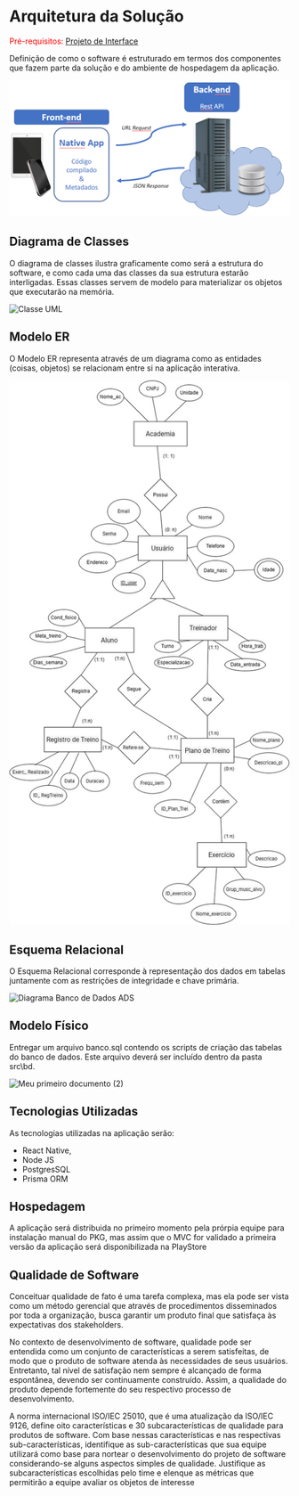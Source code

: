 # Arquitetura da Solução

<span style="color:red">Pré-requisitos: <a href="3-Projeto de Interface.md"> Projeto de Interface</a></span>

Definição de como o software é estruturado em termos dos componentes que fazem parte da solução e do ambiente de hospedagem da aplicação.

![Arquitetura da Solução](img/02-mob-arch.png)

## Diagrama de Classes

O diagrama de classes ilustra graficamente como será a estrutura do software, e como cada uma das classes da sua estrutura estarão interligadas. Essas classes servem de modelo para materializar os objetos que executarão na memória.

![Classe UML](https://github.com/ICEI-PUC-Minas-PMV-ADS/ads-2024-1-e3-proj-mov-t5-fitness-app/assets/81605100/97343c8e-a898-47a6-a983-f3df6cdc3d26)

## Modelo ER

O Modelo ER representa através de um diagrama como as entidades (coisas, objetos) se relacionam entre si na aplicação interativa.

![Diagrama de Fluxo](img/modeloer.jpg)

## Esquema Relacional

O Esquema Relacional corresponde à representação dos dados em tabelas juntamente com as restrições de integridade e chave primária.

![Diagrama Banco de Dados ADS](https://github.com/ICEI-PUC-Minas-PMV-ADS/ads-2024-1-e3-proj-mov-t5-fitness-app/assets/81605100/8a4ec775-9b35-458c-82bb-6ce8bd9fbf8f)

## Modelo Físico

Entregar um arquivo banco.sql contendo os scripts de criação das tabelas do banco de dados. Este arquivo deverá ser incluído dentro da pasta src\bd.

![Meu primeiro documento (2)](https://github.com/ICEI-PUC-Minas-PMV-ADS/ads-2024-1-e3-proj-mov-t5-fitness-app/assets/81605100/0b364410-59ec-47ca-9d66-14981cfb32d7)

## Tecnologias Utilizadas

As tecnologias utilizadas na aplicação serão: 

- React Native, 
- Node JS
- PostgresSQL 
- Prisma ORM 

## Hospedagem

A aplicação será distribuida no primeiro momento pela prórpia equipe para instalação manual do PKG, mas assim que o MVC for validado a primeira versão da aplicação será disponibilizada na PlayStore 

## Qualidade de Software

Conceituar qualidade de fato é uma tarefa complexa, mas ela pode ser vista como um método gerencial que através de procedimentos disseminados por toda a organização, busca garantir um produto final que satisfaça às expectativas dos stakeholders.

No contexto de desenvolvimento de software, qualidade pode ser entendida como um conjunto de características a serem satisfeitas, de modo que o produto de software atenda às necessidades de seus usuários. Entretanto, tal nível de satisfação nem sempre é alcançado de forma espontânea, devendo ser continuamente construído. Assim, a qualidade do produto depende fortemente do seu respectivo processo de desenvolvimento.

A norma internacional ISO/IEC 25010, que é uma atualização da ISO/IEC 9126, define oito características e 30 subcaracterísticas de qualidade para produtos de software.
Com base nessas características e nas respectivas sub-características, identifique as sub-características que sua equipe utilizará como base para nortear o desenvolvimento do projeto de software considerando-se alguns aspectos simples de qualidade. Justifique as subcaracterísticas escolhidas pelo time e elenque as métricas que permitirão a equipe avaliar os objetos de interesse
